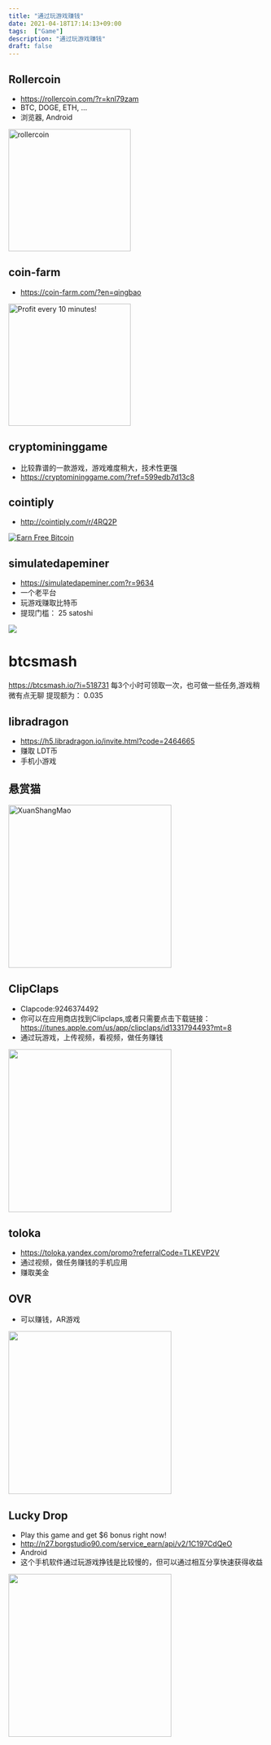 ```yaml
---
title: "通过玩游戏赚钱"
date: 2021-04-18T17:14:13+09:00
tags:  ["Game"]
description: "通过玩游戏赚钱"
draft: false
---
```


## Rollercoin
- https://rollercoin.com/?r=knl79zam
- BTC, DOGE, ETH, ...
- 浏览器, Android

<!--more-->

<a href="https://rollercoin.com/?r=knl79zam">
<img src="//rollercoin.com/static/img/referral/banners/ref_300100.gif" alt="rollercoin" width="240px"/></a>

## coin-farm
- https://coin-farm.com/?en=qingbao

<a href="https://coin-farm.com/?en=qingbao" target="_blank">
<img src="https://coin-farm.com/images/promo/en/320x50.gif" alt="Profit every 10 minutes!" width="240px" /></a>

## cryptomininggame
- 比较靠谱的一款游戏，游戏难度稍大，技术性更强
- https://cryptomininggame.com/?ref=599edb7d13c8

## cointiply
- http://cointiply.com/r/4RQ2P

<a href="http://cointiply.com/r/4RQ2P" target="_blank">
<img src="https://cointiply.com/img/promo/banners/1_300x250.jpg" alt="Earn Free Bitcoin"/></a> 

## simulatedapeminer
- https://simulatedapeminer.com?r=9634
- 一个老平台
- 玩游戏赚取比特币
- 提现门槛： 25 satoshi

<a href="https://simulatedapeminer.com?r=9634" target="_blank">
<img src="https://simulatedapeminer.com/build/img/sam_468x68.gif" /></a>

# btcsmash
https://btcsmash.io/?i=518731
每3个小时可领取一次，也可做一些任务,游戏稍微有点无聊
提现额为： 0.035

## libradragon
- https://h5.libradragon.io/invite.html?code=2464665 
- 赚取 LDT币
- 手机小游戏

## 悬赏猫
<img alt="XuanShangMao" src="https://cdn.jsdelivr.net/gh/yubaoliu/assets@image/XuanShangMao.png" width="320px" />

## ClipClaps
-  Clapcode:9246374492 
-  你可以在应用商店找到Clipclaps,或者只需要点击下载链接：https://itunes.apple.com/us/app/clipclaps/id1331794493?mt=8 
- 通过玩游戏，上传视频，看视频，做任务赚钱
<img src="https://cdn.jsdelivr.net/gh/yubaoliu/assets@image/image-20210427210758888.png" width="320px"/>

## toloka
- https://toloka.yandex.com/promo?referralCode=TLKEVP2V
- 通过视频，做任务赚钱的手机应用
- 赚取美金

## OVR
- 可以赚钱，AR游戏
<img src="https://cdn.jsdelivr.net/gh/yubaoliu/assets@image/image-20210427212909186.png" width="320px" />


##  Lucky Drop
- Play this game and get $6 bonus right now!
- http://n27.borgstudio90.com/service_earn/api/v2/1C197CdQeO
- Android
- 这个手机软件通过玩游戏挣钱是比较慢的，但可以通过相互分享快速获得收益

<a href="http://n27.borgstudio90.com/service_earn/api/v2/1C197CdQeO" target="_blank">
<img src="https://cdn.jsdelivr.net/gh/yubaoliu/assets@image/image-20210428152456000.png" width="320px" /></a>

